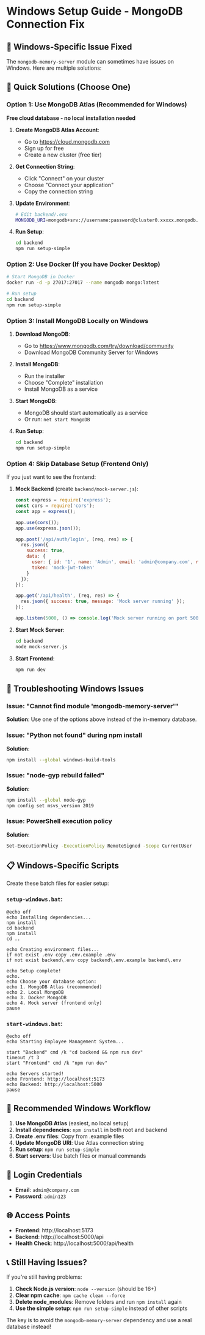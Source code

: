 # Windows Setup Guide - MongoDB Connection Fix

## 🚨 Windows-Specific Issue Fixed

The `mongodb-memory-server` module can sometimes have issues on Windows. Here are multiple solutions:

## 🚀 Quick Solutions (Choose One)

### Option 1: Use MongoDB Atlas (Recommended for Windows)
**Free cloud database - no local installation needed**

1. **Create MongoDB Atlas Account**:
   - Go to https://cloud.mongodb.com
   - Sign up for free
   - Create a new cluster (free tier)

2. **Get Connection String**:
   - Click "Connect" on your cluster
   - Choose "Connect your application"
   - Copy the connection string

3. **Update Environment**:
   ```bash
   # Edit backend/.env
   MONGODB_URI=mongodb+srv://username:password@cluster0.xxxxx.mongodb.net/ems?retryWrites=true&w=majority
   ```

4. **Run Setup**:
   ```bash
   cd backend
   npm run setup-simple
   ```

### Option 2: Use Docker (If you have Docker Desktop)
```bash
# Start MongoDB in Docker
docker run -d -p 27017:27017 --name mongodb mongo:latest

# Run setup
cd backend
npm run setup-simple
```

### Option 3: Install MongoDB Locally on Windows
1. **Download MongoDB**:
   - Go to https://www.mongodb.com/try/download/community
   - Download MongoDB Community Server for Windows

2. **Install MongoDB**:
   - Run the installer
   - Choose "Complete" installation
   - Install MongoDB as a service

3. **Start MongoDB**:
   - MongoDB should start automatically as a service
   - Or run: `net start MongoDB`

4. **Run Setup**:
   ```bash
   cd backend
   npm run setup-simple
   ```

### Option 4: Skip Database Setup (Frontend Only)
If you just want to see the frontend:

1. **Mock Backend** (create `backend/mock-server.js`):
   ```javascript
   const express = require('express');
   const cors = require('cors');
   const app = express();
   
   app.use(cors());
   app.use(express.json());
   
   app.post('/api/auth/login', (req, res) => {
     res.json({
       success: true,
       data: {
         user: { id: '1', name: 'Admin', email: 'admin@company.com', role: 'admin' },
         token: 'mock-jwt-token'
       }
     });
   });
   
   app.get('/api/health', (req, res) => {
     res.json({ success: true, message: 'Mock server running' });
   });
   
   app.listen(5000, () => console.log('Mock server running on port 5000'));
   ```

2. **Start Mock Server**:
   ```bash
   cd backend
   node mock-server.js
   ```

3. **Start Frontend**:
   ```bash
   npm run dev
   ```

## 🔧 Troubleshooting Windows Issues

### Issue: "Cannot find module 'mongodb-memory-server'"
**Solution**: Use one of the options above instead of the in-memory database.

### Issue: "Python not found" during npm install
**Solution**: 
```bash
npm install --global windows-build-tools
```

### Issue: "node-gyp rebuild failed"
**Solution**: 
```bash
npm install --global node-gyp
npm config set msvs_version 2019
```

### Issue: PowerShell execution policy
**Solution**: 
```bash
Set-ExecutionPolicy -ExecutionPolicy RemoteSigned -Scope CurrentUser
```

## 📋 Windows-Specific Scripts

Create these batch files for easier setup:

### `setup-windows.bat`:
```batch
@echo off
echo Installing dependencies...
npm install
cd backend
npm install
cd ..

echo Creating environment files...
if not exist .env copy .env.example .env
if not exist backend\.env copy backend\.env.example backend\.env

echo Setup complete!
echo.
echo Choose your database option:
echo 1. MongoDB Atlas (recommended)
echo 2. Local MongoDB
echo 3. Docker MongoDB
echo 4. Mock server (frontend only)
pause
```

### `start-windows.bat`:
```batch
@echo off
echo Starting Employee Management System...

start "Backend" cmd /k "cd backend && npm run dev"
timeout /t 3
start "Frontend" cmd /k "npm run dev"

echo Servers started!
echo Frontend: http://localhost:5173
echo Backend: http://localhost:5000
pause
```

## 🎯 Recommended Windows Workflow

1. **Use MongoDB Atlas** (easiest, no local setup)
2. **Install dependencies**: `npm install` in both root and backend
3. **Create .env files**: Copy from .example files
4. **Update MongoDB URI**: Use Atlas connection string
5. **Run setup**: `npm run setup-simple`
6. **Start servers**: Use batch files or manual commands

## 🔐 Login Credentials

- **Email**: `admin@company.com`
- **Password**: `admin123`

## 🌐 Access Points

- **Frontend**: http://localhost:5173
- **Backend**: http://localhost:5000/api
- **Health Check**: http://localhost:5000/api/health

## 📞 Still Having Issues?

If you're still having problems:

1. **Check Node.js version**: `node --version` (should be 16+)
2. **Clear npm cache**: `npm cache clean --force`
3. **Delete node_modules**: Remove folders and run `npm install` again
4. **Use the simple setup**: `npm run setup-simple` instead of other scripts

The key is to avoid the `mongodb-memory-server` dependency and use a real database instead!